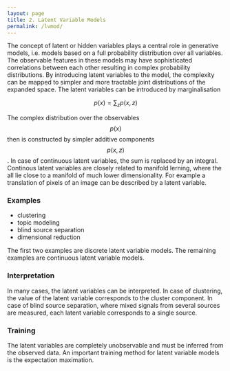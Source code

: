 ```yaml
---
layout: page
title: 2. Latent Variable Models
permalink: /lvmod/
---
```

The concept of latent or hidden variables plays a central role in generative models, i.e. models based on a full probability distribution over all variables. The observable features in these models may have sophisticated correlations between each other resulting in complex probability distributions. By introducing latent variables to the model, the complexity can be mapped to simpler and more tractable joint distributions of the expanded space. The latent variables can be introduced by marginalisation

$$
    p(x) = \sum_z p(x, z)
$$

The complex distribution over the observables $$p(x)$$ then is constructed by simpler additive components $$p(x, z)$$. In case of continuous latent variables, the sum is replaced by an integral. Continous latent variables are closely related to manifold lerning, where the all lie close to a manifold of much lower dimensionality. For example a translation of pixels of an image can be described by a latent variable.

### Examples
+ clustering
+ topic modeling
+ blind source separation
+ dimensional reduction

The first two examples are discrete latent variable models. The remaining examples are continuous latent variable models.

### Interpretation
In many cases, the latent variables can be interpreted. In case of clustering, the value of the latent variable corresponds to the cluster component. In case of blind source separation, where mixed signals from several sources are measured, each latent variable corresponds to a single source.

### Training
The latent variables are completely unobservable and must be inferred from the observed data. An important training method for latent variable models is the expectation maximation.